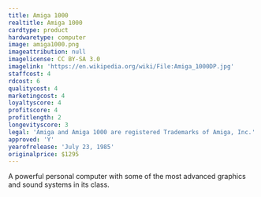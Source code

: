 ```yaml
---
title: Amiga 1000
realtitle: Amiga 1000
cardtype: product
hardwaretype: computer
image: amiga1000.png
imageattribution: null
imagelicense: CC BY-SA 3.0
imagelink: 'https://en.wikipedia.org/wiki/File:Amiga_1000DP.jpg'
staffcost: 4
rdcost: 6
qualitycost: 4
marketingcost: 4
loyaltyscore: 4
profitscore: 4
profitlength: 2
longevityscore: 3
legal: 'Amiga and Amiga 1000 are registered Trademarks of Amiga, Inc.'
approved: 'Y'
yearofrelease: 'July 23, 1985'
originalprice: $1295
---
```


A powerful personal computer with some of the most advanced graphics and sound systems in its class.
